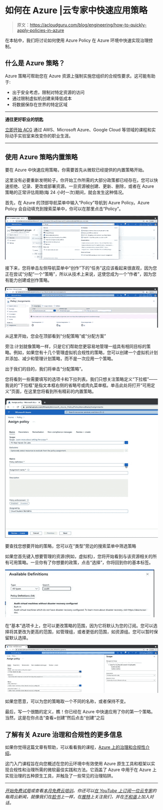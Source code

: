 # 如何在 Azure |云专家中快速应用策略

> 原文：<https://acloudguru.com/blog/engineering/how-to-quickly-apply-policies-in-azure>

在本帖中，我们将讨论如何使用 Azure Policy 在 Azure 环境中快速实现治理控制。

## 什么是 Azure 策略？

Azure 策略可帮助您在 Azure 资源上强制实施您组织的合规性要求。这可能有助于:

*   出于安全考虑，限制对特定资源的访问
*   通过限制虚拟机创建来降低成本
*   将数据保存在世界的特定区域

* * *

**通往更好职业的钥匙**

[立即开始 ACG](https://acloudguru.com/pricing) 通过 AWS、Microsoft Azure、Google Cloud 等领域的课程和实际动手实验室来改变你的职业生涯。

* * *

## 使用 Azure 策略内置策略

要在 Azure 中快速应用策略，你需要首先从微软已经提供的内置策略开始。

这里没有必要重新发明轮子。你开始工作所需的大部分政策都已经存在。您可以快速拒绝、记录、更改或部署资源。一旦资源被创建、更新、删除，或者在 Azure 策略的正常评估周期(每 24 小时一次)期间，就会发生这种情况。

首先，在 Azure 的顶部导航菜单中输入“Policy”导航到 Azure Policy。Azure Policy 会自动填充到搜索菜单中，你可以在那里点击“Policy”。

![](img/f0b07a0f03c96e89a79593957a48a51d.png)

接下来，您将单击左侧导航菜单中“创作”下的“任务”这应该看起来很直观，因为您正在尝试“分配”一个“策略”，所以从技术上来说，这使您成为一个“作者”，因为您有能力创建或创作策略。

![](img/0b7b3eacf1ff469897caecb4da7763c2.png)

从这里开始，您会在顶部看到“分配策略”或“分配方案”

旁注:计划就像策略一样，只是它们帮助您更容易地管理一组具有相同目标的策略。例如，如果您有十几个管理虚拟机合规性的策略，您可以创建一个虚拟机计划并添加、减少和管理计划策略，而不是一次应用一个策略。

出于我们的目的，我们将单击“分配策略”。

您将看到一些需要填写的选项卡和下拉列表。我们只想关注策略定义“下拉框”——我说的“下拉框”是指文本框右侧的省略号或肉丸菜单框。单击此处将打开“可用定义”页面，在这里您将看到所有精彩的内置策略。

![](img/1e9a6fb12a94af4386227eee54913ff9.png)

要查找您想要开始的策略，您可以在“类型”旁边的搜索菜单中筛选策略

如果您首先键入想要管理的资源(例如，虚拟机)，您将开始看到与该资源相关的所有可用策略。一旦你有了你想要的政策，点击“选择”，你将回到你的基本标签。

![](img/e95cdbec3e73b9c1506351d354267435.png)

在“基本”选项卡上，您可以更改策略的范围，因为它将默认为您的订阅。您可以选择将其更改为更高的范围，如管理组，或者更低的范围，如资源组。您可以暂时保留默认选择。

![](img/ba169a03f0a504a8ead15bbaf49077ec.png)

如果您愿意，可以为您的策略取一个不同的名称，或者保持不变。

最后，写一个很酷的定义，瞧！你已经在 Azure 中快速应用了你的第一个策略。当然，这是在你点击“查看+创建”然后点击“创建”之后

## 了解有关 Azure 治理和合规性的更多信息

如果你觉得这篇文章有帮助，可以看看我的课程，[Azure 上的治理和合规性介绍](https://acloudguru.com/course/introduction-to-governance-and-compliance-on-azure)。

这门入门课程旨在向您概述在您的云环境中有效使用 Azure 原生工具和框架以实现合规性和治理所需的微软最佳实践和方法。它涵盖了 Azure 中用于在 Azure 上实现治理的五种原生工具，并触及了一些常见的治理陷阱。

* * *

*[开始免费试用](https://acloudguru.com/pricing)或查看[本月免费云培训](https://acloudguru.com/blog/news/whats-free-at-acg)。你还可以[在 YouTube 上订阅一位云专家](https://www.youtube.com/c/AcloudGuru/?sub_confirmation=1)的每周云新闻，就像我们在[脸书](https://www.facebook.com/acloudguru)上一样，在[推特](https://twitter.com/acloudguru)上关注我们，并在[不和谐](http://discord.gg/acloudguru)上加入对话。*